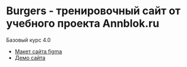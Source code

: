 # Burgers - тренировочный сайт от учебного проекта Annblok.ru
 Базовый курс 4.0
* [Макет сайта figma](https://www.figma.com/file/8muxUNt1PwGH5byQR6LZG8/Burgers-Menu-Responsive?node-id=0%3A1)
* [Демо сайта](https://mihail51.github.io/Module01-Burger/menu.html)